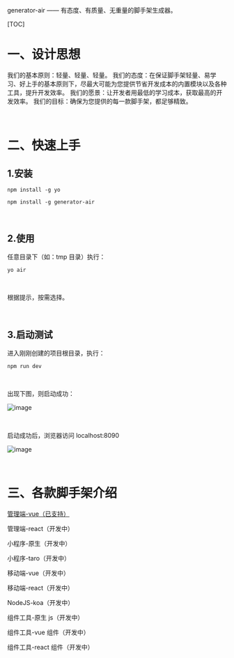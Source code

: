 generator-air —— 有态度、有质量、无重量的脚手架生成器。

[TOC]

# 一、设计思想

我们的基本原则：轻量、轻量、轻量。
我们的态度：在保证脚手架轻量、易学习、好上手的基本原则下，尽最大可能为您提供节省开发成本的内置模块以及各种工具，提升开发效率。
我们的愿景：让开发者用最低的学习成本，获取最高的开发效率。
我们的目标：确保为您提供的每一款脚手架，都足够精致。

<br>

# 二、快速上手

## 1.安装

```shell
npm install -g yo
```

```shell
npm install -g generator-air
```

<br>

## 2.使用

任意目录下（如：tmp 目录）执行：

```shell
yo air
```

<br>

根据提示，按需选择。

<br>

## 3.启动测试

进入刚刚创建的项目根目录，执行：

```shell
npm run dev
```

<br>

出现下图，则启动成功：

![image](https://7368-shryzhang-test-13eb29-1258821855.tcb.qcloud.la/generator-air/npm_run_dev.png?sign=4462018a84a6989d4705851fbfe83261&t=1592310622)

<br>

启动成功后，浏览器访问 localhost:8090

![image](https://7368-shryzhang-test-13eb29-1258821855.tcb.qcloud.la/generator-air/home.png?sign=91a31d65ac90e9c5a45daf8bf4831a86&t=1592310637)

<br>

# 三、各款脚手架介绍

<!-- <a href="javascript:location.href=document.URL.replace('generator-air', 'vue-admin')">
管理端-vue（已支持）
</a> -->

<a href="https://github.com/generator-air/vue-admin">管理端-vue（已支持）</a>

管理端-react（开发中）

小程序-原生（开发中）

小程序-taro（开发中）

移动端-vue（开发中）

移动端-react（开发中）

NodeJS-koa（开发中）

组件工具-原生 js（开发中）

组件工具-vue 组件（开发中）

组件工具-react 组件（开发中）
